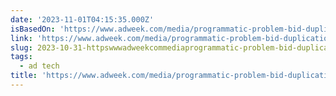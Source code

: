 ```yaml
---
date: '2023-11-01T04:15:35.000Z'
isBasedOn: 'https://www.adweek.com/media/programmatic-problem-bid-duplication/'
link: 'https://www.adweek.com/media/programmatic-problem-bid-duplication/'
slug: 2023-10-31-httpswwwadweekcommediaprogrammatic-problem-bid-duplication
tags:
  - ad tech
title: 'https://www.adweek.com/media/programmatic-problem-bid-duplication/'
---
```

 
